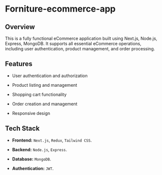 # Forniture-ecommerce-app

## Overview

This is a fully functional eCommerce application built using Next.js, Node.js, Express, MongoDB. It supports all essential eCommerce operations, including user authentication, product management, and order processing.

## Features

  - User authentication and authorization

  - Product listing and management

  - Shopping cart functionality

  - Order creation and management

  - Responsive design

## Tech Stack

  - **Frontend:** `Next.js`, `Redux`, `Tailwind CSS`.

  - **Backend:** `Node.js`, `Express`.

  - **Database:** `MongoDB`.
    
  - **Authentication:** `JWT`.
